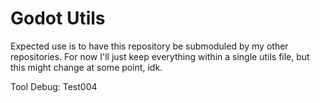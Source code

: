 # Godot Utils
Expected use is to have this repository be submoduled by my other repositories. For now I'll just keep everything within a single utils file, but this might change at some point, idk.

Tool Debug:
Test004